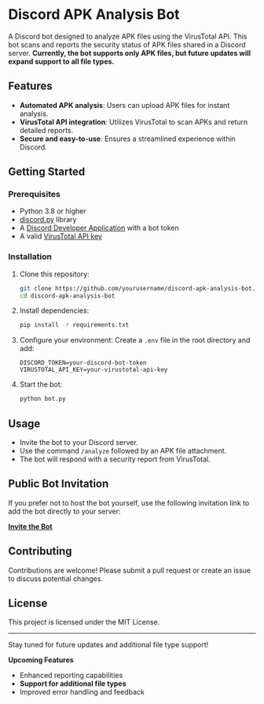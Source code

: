# Discord APK Analysis Bot

A Discord bot designed to analyze APK files using the VirusTotal API. This bot scans and reports the security status of APK files shared in a Discord server. **Currently, the bot supports only APK files, but future updates will expand support to all file types.**

## Features

- **Automated APK analysis**: Users can upload APK files for instant analysis.
- **VirusTotal API integration**: Utilizes VirusTotal to scan APKs and return detailed reports.
- **Secure and easy-to-use**: Ensures a streamlined experience within Discord.

## Getting Started

### Prerequisites

- Python 3.8 or higher
- [discord.py](https://discordpy.readthedocs.io/en/stable/) library
- A [Discord Developer Application](https://discord.com/developers/applications) with a bot token
- A valid [VirusTotal API key](https://www.virustotal.com/gui/join-us)

### Installation

1. Clone this repository:

   ```bash
   git clone https://github.com/yourusername/discord-apk-analysis-bot.git
   cd discord-apk-analysis-bot
   ```

2. Install dependencies:

   ```bash
   pip install -r requirements.txt
   ```

3. Configure your environment: Create a `.env` file in the root directory and add:

   ```env
   DISCORD_TOKEN=your-discord-bot-token
   VIRUSTOTAL_API_KEY=your-virustotal-api-key
   ```

4. Start the bot:

   ```bash
   python bot.py
   ```

## Usage
- Invite the bot to your Discord server.
- Use the command `/analyze` followed by an APK file attachment.
- The bot will respond with a security report from VirusTotal.

## Public Bot Invitation
If you prefer not to host the bot yourself, use the following invitation link to add the bot directly to your server:

**[Invite the Bot](https://discord.com/oauth2/authorize?client_id=1305980059500281856&permissions=8&integration_type=0&scope=bot)**

## Contributing
Contributions are welcome! Please submit a pull request or create an issue to discuss potential changes.

## License
This project is licensed under the MIT License.

---

Stay tuned for future updates and additional file type support!

**Upcoming Features**
- Enhanced reporting capabilities
- **Support for additional file types**
- Improved error handling and feedback

